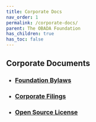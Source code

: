 ```yaml
---
title: Corporate Docs
nav_order: 1
permalink: /corporate-docs/
parent: The OBADA Foundation
has_children: true
has_toc: false
---
```

## Corporate Documents


+ ### [Foundation Bylaws](/bylaws.md) 
+ ### [Corporate Filings](/filings.md)
+ ### [Open Source License](/open-source-license.md)

